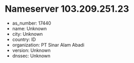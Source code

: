 # Nameserver 103.209.251.23

* as_number: 17440
* name: Unknown
* city: Unknown
* country: ID
* organization: PT Sinar Alam Abadi
* version: Unknown
* dnssec: Unknown
